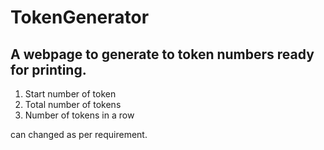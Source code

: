 # TokenGenerator
  
## A webpage to generate to token numbers ready for printing.  
  
1. Start number of token  
2. Total number of tokens  
3. Number of tokens in a row  

can changed as per requirement.
